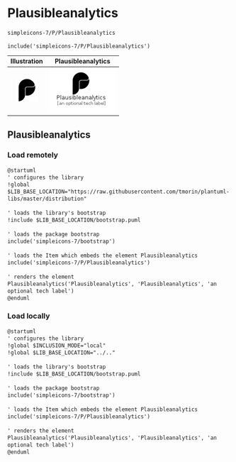 # Plausibleanalytics


```text
simpleicons-7/P/Plausibleanalytics
```

```text
include('simpleicons-7/P/Plausibleanalytics')
```



| Illustration | Plausibleanalytics |
| :---: | :---: |
| ![illustration for Illustration](../../simpleicons-7/P/Plausibleanalytics.png) | ![illustration for Plausibleanalytics](../../simpleicons-7/P/Plausibleanalytics.Local.png) |




## Plausibleanalytics

### Load remotely
```plantuml
@startuml
' configures the library
!global $LIB_BASE_LOCATION="https://raw.githubusercontent.com/tmorin/plantuml-libs/master/distribution"

' loads the library's bootstrap
!include $LIB_BASE_LOCATION/bootstrap.puml

' loads the package bootstrap
include('simpleicons-7/bootstrap')

' loads the Item which embeds the element Plausibleanalytics
include('simpleicons-7/P/Plausibleanalytics')

' renders the element
Plausibleanalytics('Plausibleanalytics', 'Plausibleanalytics', 'an optional tech label')
@enduml
```

### Load locally
```plantuml
@startuml
' configures the library
!global $INCLUSION_MODE="local"
!global $LIB_BASE_LOCATION="../.."

' loads the library's bootstrap
!include $LIB_BASE_LOCATION/bootstrap.puml

' loads the package bootstrap
include('simpleicons-7/bootstrap')

' loads the Item which embeds the element Plausibleanalytics
include('simpleicons-7/P/Plausibleanalytics')

' renders the element
Plausibleanalytics('Plausibleanalytics', 'Plausibleanalytics', 'an optional tech label')
@enduml
```

